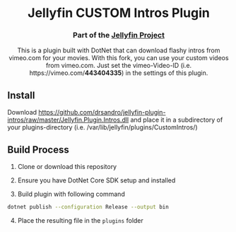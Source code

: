 <h1 align="center">Jellyfin CUSTOM Intros Plugin</h1>
<h3 align="center">Part of the <a href="https://jellyfin.org">Jellyfin Project</a></h3>

<p align="center">
This is a plugin built with DotNet that can download flashy intros from vimeo.com for your movies. With this fork, you can use your custom videos from vimeo.com. Just set the vimeo-Video-ID (i.e. https://vimeo.com/<b>443404335</b>) in the settings of this plugin.
</p>


## Install
Download https://github.com/drsandro/jellyfin-plugin-intros/raw/master/Jellyfin.Plugin.Intros.dll and place it in a subdirectory of your plugins-directory (i.e. /var/lib/jellyfin/plugins/CustomIntros/)
## Build Process

1. Clone or download this repository

2. Ensure you have DotNet Core SDK setup and installed

3. Build plugin with following command

```sh
dotnet publish --configuration Release --output bin
```

4. Place the resulting file in the `plugins` folder
